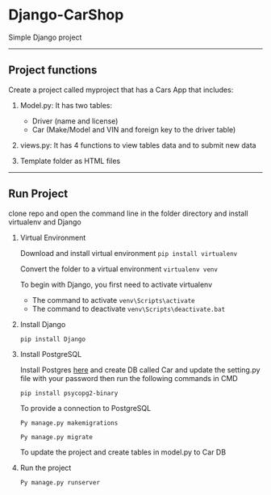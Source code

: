 # Django-CarShop

Simple Django project

------------

## Project functions

Create a project called myproject that has a Cars App that includes:

1. Model.py: It has two tables:
   - Driver (name and license)
   - Car (Make/Model and VIN and foreign key to the driver table)
2. views.py: It has 4 functions to view tables data and to submit new data

3. Template folder as HTML files

------------


## Run Project

clone repo and open the command line in the folder directory and install virtualenv and Django

1. Virtual Environment

   Download and install virtual environment
   `pip install virtualenv`

   Convert the folder to a virtual environment
   `virtualenv venv`

   To begin with Django, you first need to activate virtualenv
      - The command to activate    `venv\Scripts\activate`
      - The command to deactivate  `venv\Scripts\deactivate.bat`

2. Install Django

   `pip install Django`

3. Install PostgreSQL

   Install Postgres [here](https://www.postgresqltutorial.com/postgresql-getting-started/install-postgresql/) and create DB called Car and update the setting.py file with your password then run the following commands in CMD

   `pip install psycopg2-binary `

   To provide a connection to PostgreSQL

   `Py manage.py makemigrations `

   `Py manage.py migrate`

   To update the project and create tables in model.py to Car DB

4. Run the project

   `Py manage.py runserver`   

